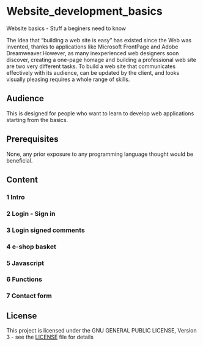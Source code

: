 # Website_development_basics
Website basics - Stuff a beginers need to know

The idea that “building a web site is easy” has existed since the Web was invented, thanks to applications like Microsoft FrontPage and Adobe Dreamweaver.However, as many inexperienced web designers soon discover, creating a one-page homage and building a professional web site are two very different tasks. To build a web site that communicates effectively with its audience, can be updated by the client, and looks visually pleasing requires a whole range of skills.

## Audience

This is designed for people who want to learn to develop web applications starting from the basics.

## Prerequisites

None, any prior exposure to any programming language thought would be beneficial.

## Content

### 1 Intro

### 2 Login - Sign in

### 3 Login signed comments

### 4 e-shop basket

### 5 Javascript

### 6 Functions

### 7 Contact form


## License

This project is licensed under the GNU GENERAL PUBLIC LICENSE, Version 3 - see the [LICENSE](LICENSE) file for details
